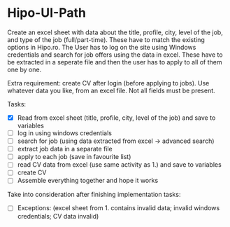 # Hipo-UI-Path

Create an excel sheet with data about the title, profile, city, level of the job, and type of the job (full/part-time). These have to match the existing options in Hipo.ro. The User has to log on the site using Windows credentials and search for job offers using the data in excel. These have to be extracted in a seperate file and then the user has to apply to all of them one by one.

Extra requirement: create CV after login (before applying to jobs). Use whatever data you like, from an excel file. Not all fields must be present.

Tasks:
- [x] Read from excel sheet (title, profile, city, level of the job) and save to variables
- [ ] log in using windows credentials
- [ ] search for job (using data extracted from excel -> advanced search)
- [ ] extract job data in a separate file
- [ ] apply to each job (save in favourite list)
- [ ] read CV data from excel (use same activity as 1.) and save to variables
- [ ] create CV
- [ ] Assemble everything together and hope it works

Take into consideration after finishing implementation tasks:
- [ ] Exceptions: (excel sheet from 1. contains invalid data; invalid windows credentials; CV data invalid)
